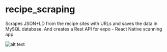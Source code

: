 # recipe_scraping

Scrapes JSON+LD from the recipe sites with URLs and saves the data in MySQL database. And creates a Rest API for expo - React Native scanning app.

![alt text](https://github.com/tenzind12/recipe_scraping/blob/master/assets/images/gifs/screen_capture.gif?raw=true)
